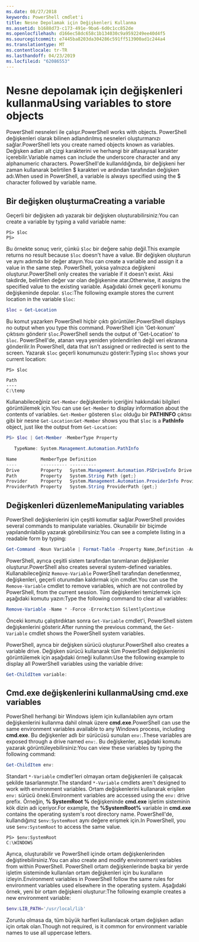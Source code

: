 ```yaml
---
ms.date: 08/27/2018
keywords: PowerShell cmdlet'i
title: Nesne Depolamak için Değişkenleri Kullanma
ms.assetid: b1688d73-c173-491e-9ba6-6d0c1cc852de
ms.openlocfilehash: d166ec58dc658c1b134030c9a9592249ee40d4f5
ms.sourcegitcommit: e7445ba8203da304286c591ff513900ad1c244a4
ms.translationtype: MT
ms.contentlocale: tr-TR
ms.lasthandoff: 04/23/2019
ms.locfileid: "62086553"
---
```

# <a name="using-variables-to-store-objects"></a><span data-ttu-id="ec153-103">Nesne depolamak için değişkenleri kullanma</span><span class="sxs-lookup"><span data-stu-id="ec153-103">Using variables to store objects</span></span>

<span data-ttu-id="ec153-104">PowerShell nesneleri ile çalışır.</span><span class="sxs-lookup"><span data-stu-id="ec153-104">PowerShell works with objects.</span></span> <span data-ttu-id="ec153-105">PowerShell değişkenleri olarak bilinen adlandırılmış nesneleri oluşturmanızı sağlar.</span><span class="sxs-lookup"><span data-stu-id="ec153-105">PowerShell lets you create named objects known as variables.</span></span>
<span data-ttu-id="ec153-106">Değişken adları alt çizgi karakterini ve herhangi bir alfasayısal karakter içerebilir.</span><span class="sxs-lookup"><span data-stu-id="ec153-106">Variable names can include the underscore character and any alphanumeric characters.</span></span> <span data-ttu-id="ec153-107">PowerShell'de kullanıldığında, bir değişkeni her zaman kullanarak belirtilen \$ karakteri ve ardından tarafından değişken adı.</span><span class="sxs-lookup"><span data-stu-id="ec153-107">When used in PowerShell, a variable is always specified using the \$ character followed by variable name.</span></span>

## <a name="creating-a-variable"></a><span data-ttu-id="ec153-108">Bir değişken oluşturma</span><span class="sxs-lookup"><span data-stu-id="ec153-108">Creating a variable</span></span>

<span data-ttu-id="ec153-109">Geçerli bir değişken adı yazarak bir değişken oluşturabilirsiniz:</span><span class="sxs-lookup"><span data-stu-id="ec153-109">You can create a variable by typing a valid variable name:</span></span>

```
PS> $loc
PS>
```

<span data-ttu-id="ec153-110">Bu örnekte sonuç verir, çünkü `$loc` bir değere sahip değil.</span><span class="sxs-lookup"><span data-stu-id="ec153-110">This example returns no result because `$loc` doesn't have a value.</span></span> <span data-ttu-id="ec153-111">Bir değişken oluşturun ve aynı adımda bir değer atayın.</span><span class="sxs-lookup"><span data-stu-id="ec153-111">You can create a variable and assign it a value in the same step.</span></span> <span data-ttu-id="ec153-112">PowerShell, yoksa yalnızca değişkeni oluşturur.</span><span class="sxs-lookup"><span data-stu-id="ec153-112">PowerShell only creates the variable if it doesn't exist.</span></span>
<span data-ttu-id="ec153-113">Aksi takdirde, belirtilen değer var olan değişkenine atar.</span><span class="sxs-lookup"><span data-stu-id="ec153-113">Otherwise, it assigns the specified value to the existing variable.</span></span> <span data-ttu-id="ec153-114">Aşağıdaki örnek geçerli konumu değişkeninde depolar. `$loc`:</span><span class="sxs-lookup"><span data-stu-id="ec153-114">The following example stores the current location in the variable `$loc`:</span></span>

```powershell
$loc = Get-Location
```

<span data-ttu-id="ec153-115">Bu komut yazarken PowerShell hiçbir çıktı görüntüler.</span><span class="sxs-lookup"><span data-stu-id="ec153-115">PowerShell displays no output when you type this command.</span></span> <span data-ttu-id="ec153-116">PowerShell için 'Get-konum' çıktısını gönderir `$loc`.</span><span class="sxs-lookup"><span data-stu-id="ec153-116">PowerShell sends the output of 'Get-Location' to `$loc`.</span></span> <span data-ttu-id="ec153-117">PowerShell'de, atanan veya yeniden yönlendirilen değil veri ekranına gönderilir.</span><span class="sxs-lookup"><span data-stu-id="ec153-117">In PowerShell, data that isn't assigned or redirected is sent to the screen.</span></span> <span data-ttu-id="ec153-118">Yazarak `$loc` geçerli konumunuzu gösterir:</span><span class="sxs-lookup"><span data-stu-id="ec153-118">Typing `$loc` shows your current location:</span></span>

```
PS> $loc

Path
----
C:\temp
```

<span data-ttu-id="ec153-119">Kullanabileceğiniz `Get-Member` değişkenlerin içeriğini hakkındaki bilgileri görüntülemek için.</span><span class="sxs-lookup"><span data-stu-id="ec153-119">You can use `Get-Member` to display information about the contents of variables.</span></span> <span data-ttu-id="ec153-120">`Get-Member` gösteren `$loc` olduğu bir **PATHINFO** çıktısı gibi bir nesne `Get-Location`:</span><span class="sxs-lookup"><span data-stu-id="ec153-120">`Get-Member` shows you that `$loc` is a **PathInfo** object, just like the output from `Get-Location`:</span></span>

```powershell
PS> $loc | Get-Member -MemberType Property

   TypeName: System.Management.Automation.PathInfo

Name         MemberType Definition
----         ---------- ----------
Drive        Property   System.Management.Automation.PSDriveInfo Drive {get;}
Path         Property   System.String Path {get;}
Provider     Property   System.Management.Automation.ProviderInfo Provider {...
ProviderPath Property   System.String ProviderPath {get;}
```

## <a name="manipulating-variables"></a><span data-ttu-id="ec153-121">Değişkenleri düzenleme</span><span class="sxs-lookup"><span data-stu-id="ec153-121">Manipulating variables</span></span>

<span data-ttu-id="ec153-122">PowerShell değişkenlerini için çeşitli komutlar sağlar.</span><span class="sxs-lookup"><span data-stu-id="ec153-122">PowerShell provides several commands to manipulate variables.</span></span> <span data-ttu-id="ec153-123">Okunabilir bir biçimde yapılandırılabilip yazarak görebilirsiniz:</span><span class="sxs-lookup"><span data-stu-id="ec153-123">You can see a complete listing in a readable form by typing:</span></span>

```powershell
Get-Command -Noun Variable | Format-Table -Property Name,Definition -AutoSize -Wrap
```

<span data-ttu-id="ec153-124">PowerShell, ayrıca çeşitli sistem tarafından tanımlanan değişkenler oluşturur.</span><span class="sxs-lookup"><span data-stu-id="ec153-124">PowerShell also creates several system-defined variables.</span></span> <span data-ttu-id="ec153-125">Kullanabileceğiniz `Remove-Variable` PowerShell tarafından denetlenmez, değişkenleri, geçerli oturumdan kaldırmak için cmdlet.</span><span class="sxs-lookup"><span data-stu-id="ec153-125">You can use the `Remove-Variable` cmdlet to remove variables, which are not controlled by PowerShell, from the current session.</span></span> <span data-ttu-id="ec153-126">Tüm değişkenleri temizlemek için aşağıdaki komutu yazın:</span><span class="sxs-lookup"><span data-stu-id="ec153-126">Type the following command to clear all variables:</span></span>

```powershell
Remove-Variable -Name * -Force -ErrorAction SilentlyContinue
```

<span data-ttu-id="ec153-127">Önceki komutu çalıştırdıktan sonra `Get-Variable` cmdlet'i, PowerShell sistem değişkenlerini gösterir.</span><span class="sxs-lookup"><span data-stu-id="ec153-127">After running the previous command, the `Get-Variable` cmdlet shows the PowerShell system variables.</span></span>

<span data-ttu-id="ec153-128">PowerShell, ayrıca bir değişken sürücü oluşturur.</span><span class="sxs-lookup"><span data-stu-id="ec153-128">PowerShell also creates a variable drive.</span></span> <span data-ttu-id="ec153-129">Değişken sürücü kullanarak tüm PowerShell değişkenlerini görüntülemek için aşağıdaki örneği kullanın:</span><span class="sxs-lookup"><span data-stu-id="ec153-129">Use the following example to display all PowerShell variables using the variable drive:</span></span>

```powershell
Get-ChildItem variable:
```

## <a name="using-cmdexe-variables"></a><span data-ttu-id="ec153-130">Cmd.exe değişkenlerini kullanma</span><span class="sxs-lookup"><span data-stu-id="ec153-130">Using cmd.exe variables</span></span>

<span data-ttu-id="ec153-131">PowerShell herhangi bir Windows işlem için kullanılabilen aynı ortam değişkenlerini kullanma dahil olmak üzere **cmd.exe**.</span><span class="sxs-lookup"><span data-stu-id="ec153-131">PowerShell can use the same environment variables available to any Windows process, including **cmd.exe**.</span></span> <span data-ttu-id="ec153-132">Bu değişkenler adlı bir sürücüsü sunulan `env:`.</span><span class="sxs-lookup"><span data-stu-id="ec153-132">These variables are exposed through a drive named `env:`.</span></span> <span data-ttu-id="ec153-133">Bu değişkenler, aşağıdaki komutu yazarak görüntüleyebilirsiniz:</span><span class="sxs-lookup"><span data-stu-id="ec153-133">You can view these variables by typing the following command:</span></span>

```powershell
Get-ChildItem env:
```

<span data-ttu-id="ec153-134">Standart `*-Variable` cmdlet'leri olmayan ortam değişkenleri ile çalışacak şekilde tasarlanmıştır.</span><span class="sxs-lookup"><span data-stu-id="ec153-134">The standard `*-Variable` cmdlets aren't designed to work with environment variables.</span></span> <span data-ttu-id="ec153-135">Ortam değişkenlerini kullanarak erişilen `env:` sürücü öneki.</span><span class="sxs-lookup"><span data-stu-id="ec153-135">Environment variables are accessed using the `env:` drive prefix.</span></span> <span data-ttu-id="ec153-136">Örneğin, **% SystemRoot %** değişkeninde **cmd.exe** işletim sisteminin kök dizin adı içeriyor.</span><span class="sxs-lookup"><span data-stu-id="ec153-136">For example, the **%SystemRoot%** variable in **cmd.exe** contains the operating system's root directory name.</span></span> <span data-ttu-id="ec153-137">PowerShell'de, kullandığınız `$env:SystemRoot` aynı değere erişmek için.</span><span class="sxs-lookup"><span data-stu-id="ec153-137">In PowerShell, you use `$env:SystemRoot` to access the same value.</span></span>

```
PS> $env:SystemRoot
C:\WINDOWS
```

<span data-ttu-id="ec153-138">Ayrıca, oluşturabilir ve PowerShell içinde ortam değişkenlerinden değiştirebilirsiniz.</span><span class="sxs-lookup"><span data-stu-id="ec153-138">You can also create and modify environment variables from within PowerShell.</span></span> <span data-ttu-id="ec153-139">PowerShell ortam değişkenlerinde başka bir yerde işletim sisteminde kullanılan ortam değişkenleri için bu kuralların izleyin.</span><span class="sxs-lookup"><span data-stu-id="ec153-139">Environment variables in PowerShell follow the same rules for environment variables used elsewhere in the operating system.</span></span> <span data-ttu-id="ec153-140">Aşağıdaki örnek, yeni bir ortam değişkeni oluşturur:</span><span class="sxs-lookup"><span data-stu-id="ec153-140">The following example creates a new environment variable:</span></span>

```powershell
$env:LIB_PATH='/usr/local/lib'
```

<span data-ttu-id="ec153-141">Zorunlu olmasa da, tüm büyük harfleri kullanılacak ortam değişken adları için ortak olan.</span><span class="sxs-lookup"><span data-stu-id="ec153-141">Though not required, is it common for environment variable names to use all uppercase letters.</span></span>
